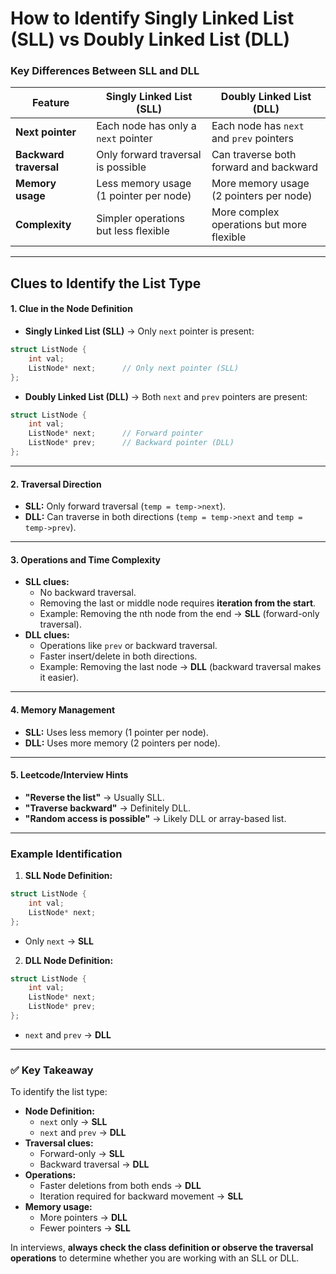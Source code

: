 # How to Identify Singly Linked List (SLL) vs Doubly Linked List (DLL)

### Key Differences Between SLL and DLL
| **Feature**        | **Singly Linked List (SLL)**                    | **Doubly Linked List (DLL)**               |
|---------------------|-----------------------------------------------|-------------------------------------------|
| **Next pointer**    | Each node has only a `next` pointer            | Each node has `next` and `prev` pointers  |
| **Backward traversal** | Only forward traversal is possible            | Can traverse both forward and backward    |
| **Memory usage**    | Less memory usage (1 pointer per node)         | More memory usage (2 pointers per node)   |
| **Complexity**       | Simpler operations but less flexible           | More complex operations but more flexible |

---

## Clues to Identify the List Type

#### 1. **Clue in the Node Definition**
- **Singly Linked List (SLL)** → Only `next` pointer is present:
```cpp
struct ListNode {
    int val;
    ListNode* next;      // Only next pointer (SLL)
};
```
- **Doubly Linked List (DLL)** → Both `next` and `prev` pointers are present:
```cpp
struct ListNode {
    int val;
    ListNode* next;      // Forward pointer
    ListNode* prev;      // Backward pointer (DLL)
};
```

---

#### 2. **Traversal Direction**
- **SLL:** Only forward traversal (`temp = temp->next`).
- **DLL:** Can traverse in both directions (`temp = temp->next` and `temp = temp->prev`).

---

#### 3. **Operations and Time Complexity**
- **SLL clues:**
    - No backward traversal.
    - Removing the last or middle node requires **iteration from the start**.
    - Example: Removing the nth node from the end → **SLL** (forward-only traversal).
- **DLL clues:**
    - Operations like `prev` or backward traversal.
    - Faster insert/delete in both directions.
    - Example: Removing the last node → **DLL** (backward traversal makes it easier).

---

#### 4. **Memory Management**
- **SLL:** Uses less memory (1 pointer per node).
- **DLL:** Uses more memory (2 pointers per node).

---

#### 5. **Leetcode/Interview Hints**
- **"Reverse the list"** → Usually SLL.
- **"Traverse backward"** → Definitely DLL.
- **"Random access is possible"** → Likely DLL or array-based list.

---

### Example Identification
1. **SLL Node Definition:**
```cpp
struct ListNode {
    int val;
    ListNode* next;
};
```
- Only `next` → **SLL**

2. **DLL Node Definition:**
```cpp
struct ListNode {
    int val;
    ListNode* next;
    ListNode* prev;
};
```
- `next` and `prev` → **DLL**

---

### ✅ **Key Takeaway**
To identify the list type:
- **Node Definition:**
    - `next` only → **SLL**  
    - `next` and `prev` → **DLL**  
- **Traversal clues:**
    - Forward-only → **SLL**
    - Backward traversal → **DLL**
- **Operations:**
    - Faster deletions from both ends → **DLL**
    - Iteration required for backward movement → **SLL**
- **Memory usage:**
    - More pointers → **DLL**
    - Fewer pointers → **SLL**

In interviews, **always check the class definition or observe the traversal operations** to determine whether you are working with an SLL or DLL.


